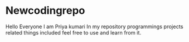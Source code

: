 # Newcodingrepo
Hello Everyone I am Priya kumari In my repository programmings projects related things included feel free to use and learn from it.
